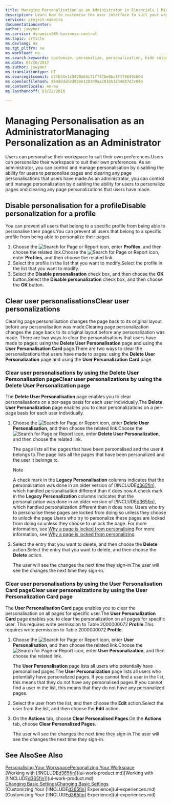 ```yaml
---
title: Managing Personalisation as an Administrator in Financials | Microsoft Docs
description: Learn how to customise the user interface to suit your way of working.
services: project-madeira
documentationcenter: 
author: jswymer
ms.service: dynamics365-business-central
ms.topic: article
ms.devlang: na
ms.tgt_pltfrm: na
ms.workload: na
ms.search.keywords: customize, personalize, personalization, hide columns, remove fields, move fields
ms.date: 07/26/2017
ms.author: jswymer
ms.translationtype: HT
ms.sourcegitcommit: d7fb34e1c9428a64c71ff47be8bcff174649c00d
ms.openlocfilehash: 854dddab2d958e128309aa201b53234d87d2c049
ms.contentlocale: en-au
ms.lasthandoff: 03/22/2018

---
```

# <a name="managing-personalization-as-an-administrator"></a><span data-ttu-id="b3411-103">Managing Personalisation as an Administrator</span><span class="sxs-lookup"><span data-stu-id="b3411-103">Managing Personalization as an Administrator</span></span>
<!--NAV in the Web client-->
<span data-ttu-id="b3411-104">Users can personalise their workspace to suit their own preferences.</span><span class="sxs-lookup"><span data-stu-id="b3411-104">Users can personalize their workspace to suit their own preferences.</span></span> <span data-ttu-id="b3411-105">As an administrator, you can control and manage personalisation by disabling the ability for users to personalise pages and clearing any page personalisations that users have made.</span><span class="sxs-lookup"><span data-stu-id="b3411-105">As an administrator, you can control and manage personalization by disabling the ability for users to personalize pages and clearing any page personalizations that users have made.</span></span>

## <a name="disable-personalization-for-a-profile"></a><span data-ttu-id="b3411-106">Disable personalisation for a profile</span><span class="sxs-lookup"><span data-stu-id="b3411-106">Disable personalization for a profile</span></span>
<span data-ttu-id="b3411-107">You can prevent all users that belong to a specific profile from being able to personalise their pages.</span><span class="sxs-lookup"><span data-stu-id="b3411-107">You can prevent all users that belong to a specific profile from being able to personalize their pages.</span></span>
1.  <span data-ttu-id="b3411-108">Choose the ![Search for Page or Report](media/ui-search/search_small.png "Search for Page or Report icon") icon, enter **Profiles**, and then choose the related link.</span><span class="sxs-lookup"><span data-stu-id="b3411-108">Choose the ![Search for Page or Report](media/ui-search/search_small.png "Search for Page or Report icon") icon, enter **Profiles**, and then choose the related link.</span></span>
2.  <span data-ttu-id="b3411-109">Select the profile in the list that you want to modify.</span><span class="sxs-lookup"><span data-stu-id="b3411-109">Select the profile in the list that you want to modify.</span></span>
3. <span data-ttu-id="b3411-110">Select the **Disable personalisation** check box, and then choose the **OK** button.</span><span class="sxs-lookup"><span data-stu-id="b3411-110">Select the **Disable personalization** check box, and then choose the **OK** button.</span></span>

## <a name="clear-user-personalizations"></a><span data-ttu-id="b3411-111">Clear user personalisations</span><span class="sxs-lookup"><span data-stu-id="b3411-111">Clear user personalizations</span></span>

<span data-ttu-id="b3411-112">Clearing page personalisation changes the page back to its original layout before any personalisation was made.</span><span class="sxs-lookup"><span data-stu-id="b3411-112">Clearing page personalization changes the page back to its original layout before any personalization was made.</span></span> <span data-ttu-id="b3411-113">There are two ways to clear the personalisations that users have made to pages: using the **Delete User Personalisation** page and using the **User Personalisation Card** page.</span><span class="sxs-lookup"><span data-stu-id="b3411-113">There are two ways to clear the personalizations that users have made to pages: using the **Delete User Personalization** page and using the **User Personalization Card** page.</span></span>

### <a name="clear-user-personalizations-by-using-the-delete-user-personalization-page"></a><span data-ttu-id="b3411-114">Clear user personalisations by using the Delete User Personalisation page</span><span class="sxs-lookup"><span data-stu-id="b3411-114">Clear user personalizations by using the Delete User Personalization page</span></span>

<span data-ttu-id="b3411-115">The **Delete User Personalisation** page enables you to clear personalisations on a per-page basis for each user individually.</span><span class="sxs-lookup"><span data-stu-id="b3411-115">The **Delete User Personalization** page enables you to clear personalizations on a per-page basis for each user individually.</span></span>

1.  <span data-ttu-id="b3411-116">Choose the ![Search for Page or Report](media/ui-search/search_small.png "Search for Page or Report icon") icon, enter **Delete User Personalisation**, and then choose the related link.</span><span class="sxs-lookup"><span data-stu-id="b3411-116">Choose the ![Search for Page or Report](media/ui-search/search_small.png "Search for Page or Report icon") icon, enter **Delete User Personalization**, and then choose the related link.</span></span>

    <span data-ttu-id="b3411-117">The page lists all the pages that have been personalised and the user it belongs to.</span><span class="sxs-lookup"><span data-stu-id="b3411-117">The page lists all the pages that have been personalized and the user it belongs to.</span></span>

    >[!NOTE]
    > <span data-ttu-id="b3411-118">A check mark in the **Legacy Personalisation** columns indicates that the personalisation was done in an older version of [!INCLUDE[d365fin](includes/d365fin_md.md)], which handled personalisation different than it does now.</span><span class="sxs-lookup"><span data-stu-id="b3411-118">A check mark in the **Legacy Personalization** columns indicates that the personalization was done in an older version of [!INCLUDE[d365fin](includes/d365fin_md.md)], which handled personalization different than it does now.</span></span> <span data-ttu-id="b3411-119">Users who try to personalise these pages are locked from doing so unless they choose to unlock the page.</span><span class="sxs-lookup"><span data-stu-id="b3411-119">Users who try to personalize these pages are locked from doing so unless they choose to unlock the page.</span></span> <span data-ttu-id="b3411-120">For more information, see [Why a page is locked from personalising](ui-personalization-locked.md).</span><span class="sxs-lookup"><span data-stu-id="b3411-120">For more information, see [Why a page is locked from personalizing](ui-personalization-locked.md).</span></span>

2. <span data-ttu-id="b3411-121">Select the entry that you want to delete, and then choose the **Delete** action.</span><span class="sxs-lookup"><span data-stu-id="b3411-121">Select the entry that you want to delete, and then choose the **Delete** action.</span></span>

    <span data-ttu-id="b3411-122">The user will see the changes the next time they sign-in.</span><span class="sxs-lookup"><span data-stu-id="b3411-122">The user will see the changes the next time they sign-in.</span></span>

### <a name="clear-user-personalizations-by-using-the-user-personalization-card-page"></a><span data-ttu-id="b3411-123">Clear user personalisations by using the User Personalisation Card page</span><span class="sxs-lookup"><span data-stu-id="b3411-123">Clear user personalizations by using the User Personalization Card page</span></span>

<span data-ttu-id="b3411-124">The **User Personalisation Card** page enables you to clear the personalisation on all pages for specific user.</span><span class="sxs-lookup"><span data-stu-id="b3411-124">The **User Personalization Card** page enables you to clear the personalization on all pages for specific user.</span></span> <span data-ttu-id="b3411-125">This requires write permission to Table 2000000072 **Profile**.</span><span class="sxs-lookup"><span data-stu-id="b3411-125">This requires write permission to Table 2000000072 **Profile**.</span></span>

1.  <span data-ttu-id="b3411-126">Choose the ![Search for Page or Report](media/ui-search/search_small.png "Search for Page or Report icon") icon, enter **User Personalisation**, and then choose the related link.</span><span class="sxs-lookup"><span data-stu-id="b3411-126">Choose the ![Search for Page or Report](media/ui-search/search_small.png "Search for Page or Report icon") icon, enter **User Personalization**, and then choose the related link.</span></span>

    <span data-ttu-id="b3411-127">The **User Personalisation** page lists all users who potentially have personalised pages.</span><span class="sxs-lookup"><span data-stu-id="b3411-127">The **User Personalization** page lists all users who potentially have personalized pages.</span></span> <span data-ttu-id="b3411-128">If you cannot find a user in the list, this means that they do not have any personalised pages.</span><span class="sxs-lookup"><span data-stu-id="b3411-128">If you cannot find a user in the list, this means that they do not have any personalized pages.</span></span>

2. <span data-ttu-id="b3411-129">Select the user from the list, and then choose the **Edit** action.</span><span class="sxs-lookup"><span data-stu-id="b3411-129">Select the user from the list, and then choose the **Edit** action.</span></span>

3.  <span data-ttu-id="b3411-130">On the **Actions** tab, choose **Clear Personalised Pages**.</span><span class="sxs-lookup"><span data-stu-id="b3411-130">On the **Actions** tab, choose **Clear Personalized Pages**.</span></span>

    <span data-ttu-id="b3411-131">The user will see the changes the next time they sign-in.</span><span class="sxs-lookup"><span data-stu-id="b3411-131">The user will see the changes the next time they sign-in.</span></span>

## <a name="see-also"></a><span data-ttu-id="b3411-132">See Also</span><span class="sxs-lookup"><span data-stu-id="b3411-132">See Also</span></span>
[<span data-ttu-id="b3411-133">Personalising Your Workspace</span><span class="sxs-lookup"><span data-stu-id="b3411-133">Personalizing Your Workspace</span></span>](ui-personalization-user.md)  
<span data-ttu-id="b3411-134">[Working with [!INCLUDE[d365fin](includes/d365fin_md.md)]](ui-work-product.md)</span><span class="sxs-lookup"><span data-stu-id="b3411-134">[Working with [!INCLUDE[d365fin](includes/d365fin_md.md)]](ui-work-product.md)</span></span>  
[<span data-ttu-id="b3411-135">Changing Basic Settings</span><span class="sxs-lookup"><span data-stu-id="b3411-135">Changing Basic Settings</span></span>](ui-change-basic-settings.md)  
<span data-ttu-id="b3411-136">[Customizing Your [!INCLUDE[d365fin](includes/d365fin_md.md)] Experience](ui-experiences.md)</span><span class="sxs-lookup"><span data-stu-id="b3411-136">[Customizing Your [!INCLUDE[d365fin](includes/d365fin_md.md)] Experience](ui-experiences.md)</span></span>  

